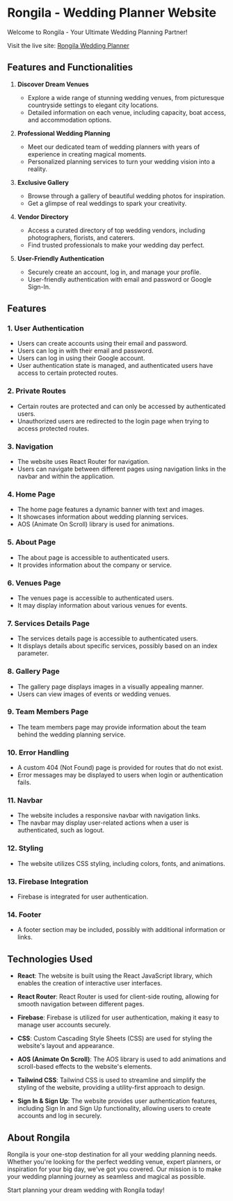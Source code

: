 # Rongila - Wedding Planner Website

Welcome to Rongila - Your Ultimate Wedding Planning Partner!

Visit the live site: [Rongila Wedding Planner](https://glittering-tartufo-8f4f75.netlify.app/)

## Features and Functionalities

1. **Discover Dream Venues**

   - Explore a wide range of stunning wedding venues, from picturesque countryside settings to elegant city locations.
   - Detailed information on each venue, including capacity, boat access, and accommodation options.

2. **Professional Wedding Planning**

   - Meet our dedicated team of wedding planners with years of experience in creating magical moments.
   - Personalized planning services to turn your wedding vision into a reality.

3. **Exclusive Gallery**

   - Browse through a gallery of beautiful wedding photos for inspiration.
   - Get a glimpse of real weddings to spark your creativity.

4. **Vendor Directory**

   - Access a curated directory of top wedding vendors, including photographers, florists, and caterers.
   - Find trusted professionals to make your wedding day perfect.

5. **User-Friendly Authentication**
   - Securely create an account, log in, and manage your profile.
   - User-friendly authentication with email and password or Google Sign-In.

## Features

### 1. User Authentication

- Users can create accounts using their email and password.
- Users can log in with their email and password.
- Users can log in using their Google account.
- User authentication state is managed, and authenticated users have access to certain protected routes.

### 2. Private Routes

- Certain routes are protected and can only be accessed by authenticated users.
- Unauthorized users are redirected to the login page when trying to access protected routes.

### 3. Navigation

- The website uses React Router for navigation.
- Users can navigate between different pages using navigation links in the navbar and within the application.

### 4. Home Page

- The home page features a dynamic banner with text and images.
- It showcases information about wedding planning services.
- AOS (Animate On Scroll) library is used for animations.

### 5. About Page

- The about page is accessible to authenticated users.
- It provides information about the company or service.

### 6. Venues Page

- The venues page is accessible to authenticated users.
- It may display information about various venues for events.

### 7. Services Details Page

- The services details page is accessible to authenticated users.
- It displays details about specific services, possibly based on an index parameter.

### 8. Gallery Page

- The gallery page displays images in a visually appealing manner.
- Users can view images of events or wedding venues.

### 9. Team Members Page

- The team members page may provide information about the team behind the wedding planning service.

### 10. Error Handling

- A custom 404 (Not Found) page is provided for routes that do not exist.
- Error messages may be displayed to users when login or authentication fails.

### 11. Navbar

- The website includes a responsive navbar with navigation links.
- The navbar may display user-related actions when a user is authenticated, such as logout.

### 12. Styling

- The website utilizes CSS styling, including colors, fonts, and animations.

### 13. Firebase Integration

- Firebase is integrated for user authentication.

### 14. Footer

- A footer section may be included, possibly with additional information or links.

## Technologies Used

- **React**: The website is built using the React JavaScript library, which enables the creation of interactive user interfaces.

- **React Router**: React Router is used for client-side routing, allowing for smooth navigation between different pages.

- **Firebase**: Firebase is utilized for user authentication, making it easy to manage user accounts securely.

- **CSS**: Custom Cascading Style Sheets (CSS) are used for styling the website's layout and appearance.

- **AOS (Animate On Scroll)**: The AOS library is used to add animations and scroll-based effects to the website's elements.

- **Tailwind CSS**: Tailwind CSS is used to streamline and simplify the styling of the website, providing a utility-first approach to design.

- **Sign In & Sign Up**: The website provides user authentication features, including Sign In and Sign Up functionality, allowing users to create accounts and log in securely.

## About Rongila

Rongila is your one-stop destination for all your wedding planning needs. Whether you're looking for the perfect wedding venue, expert planners, or inspiration for your big day, we've got you covered. Our mission is to make your wedding planning journey as seamless and magical as possible.

Start planning your dream wedding with Rongila today!
